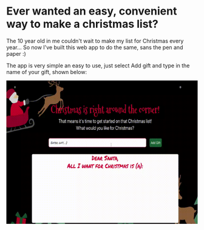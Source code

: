 # Ever wanted an easy, convenient way to make a christmas list?

The 10 year old in me couldn't wait to make my list for Christmas every year... So now I've built this web app to do the same, sans the pen and paper :)

The app is very simple an easy to use, just select Add gift and type in the name of your gift, shown below:

![Adding gift](https://github.com/dwaynerilljr/christmas-list-app/blob/e96290fc0297de9a1dd07ec6d3a99e9290e923d4/xmas-list.gif)

